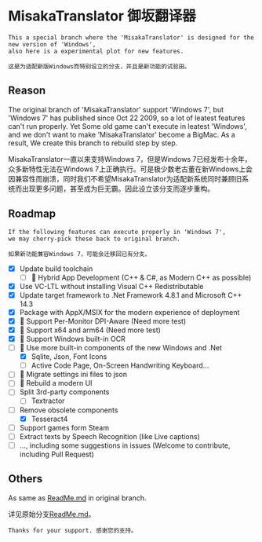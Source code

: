 # MisakaTranslator 御坂翻译器

    This a special branch where the 'MisakaTranslator' is designed for the new version of 'Windows', 
    also here is a experimental plot for new features.

    这是为适配新版Windows而特别设立的分支，并且是新功能的试验田。

## Reason

The original branch of 'MisakaTranslator' support 'Windows 7', but 'Windows 7' has published since Oct 22 2009, so a lot of leatest features can't run properly. Yet Some old game can't execute in leatest 'Windows', and we don't want to make 'MisakaTranslator' become a BigMac. As a result, We create this branch to rebuild step by step.

MisakaTranslator一直以来支持Windows 7，但是Windows 7已经发布十余年，众多新特性无法在Windows 7上正确执行。可是极少数老古董在新Windows上会因兼容性而崩溃，同时我们不希望MisakaTranslator为适配新系统同时兼顾旧系统而出现更多问题，甚至成为巨无霸。因此设立该分支而逐步重构。

## Roadmap

    If the following features can execute properly in 'Windows 7', 
    we may cherry-pick these back to original branch.

    如果新功能兼容Windows 7，可能会迁移回已有分支。

- [x] Update build toolchain
  - [ ] 🏃 Hybrid App Development (C++ & C#, as Modern C++ as possible)
- [x] Use VC-LTL without installing Visual C++ Redistributable
- [x] Update target framework to .Net Framework 4.8.1 and Microsoft C++ 14.3
- [x] Package with AppX/MSIX for the modern experience of deployment
- [x] 💪 Support Per-Monitor DPI-Aware (Need more test)
- [x] 💪 Support x64 and arm64 (Need more test)
- [x] 💪 Support Windows built-in OCR
- [ ] 🏃 Use more built-in components of the new Windows and .Net
  - [x] Sqlite, Json, Font Icons
  - [ ] Active Code Page, On-Screen Handwriting Keyboard...
- [ ] 🏃 Migrate settings ini files to json
- [ ] 🏃 Rebuild a modern UI
- [ ] Split 3rd-party components
  - [ ] Textractor
- [ ] Remove obsolete components
  - [x] Tesseract4
- [ ] Support games form Steam
- [ ] Extract texts by Speech Recognition (like Live captions)
- [ ] ..., including some suggestions in issues (Welcome to contribute, including Pull Request)

## Others
As same as [ReadMe.md](https://github.com/hanmin0822/MisakaTranslator/tree/master#readme) in original branch.

详见原始分支[ReadMe.md](https://github.com/hanmin0822/MisakaTranslator/tree/master#readme)。

    Thanks for your support. 感谢您的支持。

